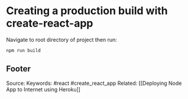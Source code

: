 # Creating a production build with create-react-app
Navigate to root directory of project then run:
```bash
npm run build
```

Footer
---
Source:
Keywords: #react  #create_react_app
Related: [[Deploying Node App to Internet using Heroku]]